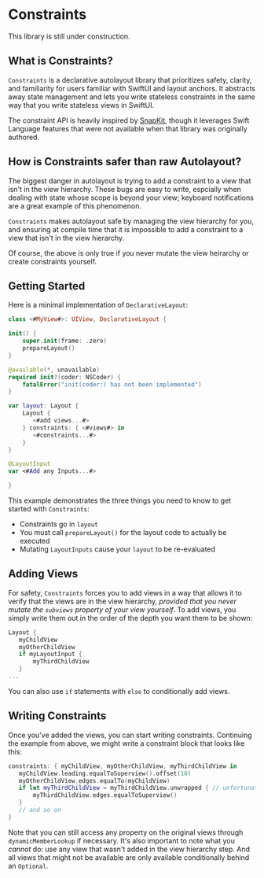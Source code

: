 # Constraints

This library is still under construction. 

## What is Constraints?

`Constraints`  is a declarative autolayout library that prioritizes safety, clarity, and familiarity for users familiar with SwiftUI and layout anchors. It abstracts away state management and lets you write stateless constraints in the same way that you write stateless views in SwiftUI. 

The constraint API is heavily inspired by [SnapKit](https://github.com/SnapKit/SnapKit), though it leverages Swift Language features that were not available when that library was originally authored. 

## How is Constraints safer than raw Autolayout?

The biggest danger in autolayout is trying to add a constraint to a view that isn't in the view hierarchy. These bugs
are easy to write, espcially when dealing with state whose scope is beyond your view; keyboard notifications 
are a great example of this phenomenon. 

`Constraints` makes autolayout safe by managing the view hierarchy for you, and ensuring at compile 
time that it is impossible to add a constraint to a view that isn't in the view hierarchy.

Of course, the above is only true if you never mutate the view heirarchy or create constraints yourself. 


## Getting Started

Here is a minimal implementation of `DeclarativeLayout`:

```swift
class <#MyView#>: UIView, DeclarativeLayout {

init() {
    super.init(frame: .zero)
    prepareLayout()
}

@available(*, unavailable)
required init?(coder: NSCoder) {
    fatalError("init(coder:) has not been implemented")
}

var layout: Layout {
    Layout {
       <#add views...#>
    } constraints: { <#views#> in
       <#constraints...#>
    }
}

@LayoutInput
var <#Add any Inputs...#>

}
```

This example demonstrates the three things you need to know to get started
with `Constraints`:

- Constraints go in `layout`
- You must call `prepareLayout()` for the layout code to actually be executed
- Mutating `LayoutInputs` cause your `layout` to be re-evaluated

## Adding Views

For safety, `Constraints` forces you to add views in a way that allows it to
verify that the views are in the view hierarchy, _provided that you never mutate the
`subviews` property of your view yourself_. To add views, you simply write them out in
the order of the depth you want them to be shown:

```swift
Layout {
   myChildView
   myOtherChildView
   if myLayoutInput {
       myThirdChildView
   }
...
```
You can also use `if` statements with `else` to conditionally add views.

## Writing Constraints

Once you've added the views, you can start writing constraints. Continuing the example
from above, we might write a constraint block that looks like this:

```swift
constraints: { myChildView, myOtherChildView, myThirdChildView in
   myChildView.leading.equalToSuperview().offset(10)
   myOtherChildView.edges.equalTo(myChildView)
   if let myThirdChildView = myThirdChildView.unwrapped { // unfortunately it's necessary to have a little boilerplate here so we can use if-let.
       myThirdChildView.edges.equalToSuperview()
   }
   // and so on
}
```

Note that you can still access any property on the original views through
`dynamicMemberLookup` if necessary. It's also important to note what you _cannot_ do:
use any view that wasn't added in the view hierarchy step. And all views that might not
be available are only available conditionally behind an `Optional`.
